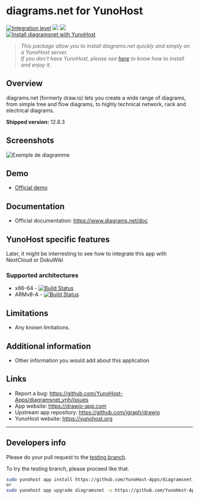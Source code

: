 # diagrams.net for YunoHost

[![Integration level](https://dash.yunohost.org/integration/diagramsnet.svg)](https://dash.yunohost.org/appci/app/diagramsnet) ![](https://ci-apps.yunohost.org/ci/badges/diagramsnet.status.svg) ![](https://ci-apps.yunohost.org/ci/badges/diagramsnet.maintain.svg)  
[![Install diagramsnet with YunoHost](https://install-app.yunohost.org/install-with-yunohost.png)](https://install-app.yunohost.org/?app=diagramsnet)

> *This package allow you to install diagrams.net quickly and simply on a YunoHost server.  
If you don't have YunoHost, please see [here](https://yunohost.org/#/install) to know how to install and enjoy it.*

## Overview

diagrams.net (formerly draw.io) lets you create a wide range of diagrams, from simple tree and flow diagrams, to highly technical network, rack and electrical diagrams.

**Shipped version:** 12.8.3

## Screenshots

![Exemple de diagramme](home-dia1.svg)

## Demo

* [Official demo](https://www.draw.io)

## Documentation

* Official documentation: <https://www.diagrams.net/doc>

## YunoHost specific features

Later, it might be interresting to see how to integrate this app with NextCloud or DokuWiki

### Supported architectures

* x86-64 - [![Build Status](https://ci-apps.yunohost.org/ci/logs/diagramsnet%20%28Apps%29.svg)](https://ci-apps.yunohost.org/ci/apps/diagramsnet/)
* ARMv8-A - [![Build Status](https://ci-apps-arm.yunohost.org/ci/logs/diagramsnet%20%28Apps%29.svg)](https://ci-apps-arm.yunohost.org/ci/apps/diagramsnet/)

## Limitations

* Any known limitations.

## Additional information

* Other information you would add about this application

## Links

* Report a bug: <https://github.com/YunoHost-Apps/diagramsnet_ynh/issues>
* App website: <https://drawio-app.com>
* Upstream app repository: <https://github.com/jgraph/drawio>
* YunoHost website: <https://yunohost.org>

---

## Developers info

Please do your pull request to the [testing branch](https://github.com/YunoHost-Apps/diagramsnet_ynh/tree/testing).

To try the testing branch, please proceed like that.

```bash
sudo yunohost app install https://github.com/YunoHost-Apps/diagramsnet_ynh/tree/testing --debug
or
sudo yunohost app upgrade diagramsnet -u https://github.com/YunoHost-Apps/diagramsnet_ynh/tree/testing --debug
```
